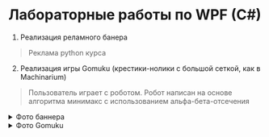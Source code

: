 # Лабораторные работы по WPF (C#)

1. Реализация реламного банера
> Реклама python курса
2. Реализация игры Gomuku (крестики-нолики с большой сеткой, как в Machinarium)
> Пользователь играет с роботом. Робот написан на основе алгоритма минимакс с использованием aльфа-бета-отсечения


<details> 
  <summary>Фото баннера</summary>
![image1](https://github.com/user-attachments/assets/3006a710-68e6-401f-ad97-8d8f7a278127)
</details>
<details> 
  <summary>Фото Gomuku</summary>
![image5](https://github.com/user-attachments/assets/0bfe1ec1-c9e3-4ff6-860d-ce784f5f244a)
![image4](https://github.com/user-attachments/assets/9074c131-06a8-4ec9-ac6c-af5b780d94d7)
![image3](https://github.com/user-attachments/assets/6c545794-2489-42c6-a83e-a17796df640a)
![image2](https://github.com/user-attachments/assets/60bf7688-0bc4-46f6-965a-d43f8bc5b341)

</details>

